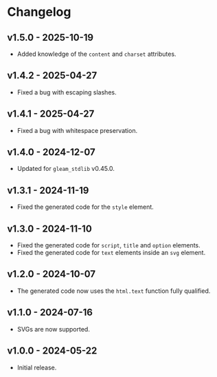 # Changelog

## v1.5.0 - 2025-10-19

- Added knowledge of the `content` and `charset` attributes.

## v1.4.2 - 2025-04-27

- Fixed a bug with escaping slashes.

## v1.4.1 - 2025-04-27

- Fixed a bug with whitespace preservation.

## v1.4.0 - 2024-12-07

- Updated for `gleam_stdlib` v0.45.0.

## v1.3.1 - 2024-11-19

- Fixed the generated code for the `style` element.

## v1.3.0 - 2024-11-10

- Fixed the generated code for `script`, `title` and `option` elements.
- Fixed the generated code for `text` elements inside an `svg` element.

## v1.2.0 - 2024-10-07

- The generated code now uses the `html.text` function fully qualified.

## v1.1.0 - 2024-07-16

- SVGs are now supported.

## v1.0.0 - 2024-05-22

- Initial release.
